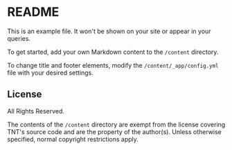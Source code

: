 # README

This is an example file. It won't be shown on your site or appear in your queries.

To get started, add your own Markdown content to the `/content` directory.

To change title and footer elements, modify the `/content/_app/config.yml` file with your desired settings.

## License

All Rights Reserved.

The contents of the `/content` directory are exempt from the license covering TNT's source code and are the property of the author(s). Unless otherwise specified, normal copyright restrictions apply.
